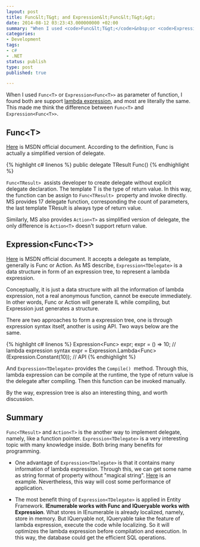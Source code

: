 ```yaml
---
layout: post
title: Func&lt;T&gt; and Expression&lt;Func&lt;T&gt;&gt;
date: 2014-08-12 03:23:43.000000000 +02:00
summary: "When I used <code>Func&lt;T&gt;</code>&nbsp;or <code>Expression&lt;Func&lt;T&gt;&gt;</code>&nbsp;as parameter of function, I found both ..."
categories:
- Development
tags:
- c#
- .NET
status: publish
type: post
published: true

---
```


When I used `Func<T>` or `Expression<Func<T>>` as parameter of function, I found both are support [lambda expression](http://msdn.microsoft.com/en-us/library/bb397687.aspx), and most are literally the same. This made me think the difference between `Func<T>` and `Expression<Func<T>>`.



## Func&lt;T&gt;

[Here](http://msdn.microsoft.com/en-us/library/bb534960.aspx) is MSDN official document. According to the definition, Func<T> is actually a simplified version of delegate.

{% highlight c# linenos %}
public delegate TResult Func<out TResult>()
{% endhighlight %}

`Func<TResult>`  assists developer to create delegate without explicit delegate declaration. The template T is the type of return value. In this way, the function can be assign to `Func<TResult>`  property and invoke directly. MS provides 17 delegate function, corresponding the count of parameters, the last template TResult is always type of return value.

Similarly, MS also provides `Action<T>` as simplified version of delegate, the only difference is `Action<T>` doesn't support return value.



## Expression&lt;Func&lt;T&gt;&gt;

[Here](http://msdn.microsoft.com/en-us/library/bb335710.aspx) is MSDN official document. It accepts a delegate as template, generally is Func or Action. As MS describe, `Expression<TDelegate>` is a data structure in form of an expression tree, to represent a lambda expression.

Conceptually, it is just a data structure with all the information of lambda expression, not a real anonymous function, cannot be execute immediately. In other words, Func or Action will generate IL while compiling, but Expression just generates a structure.

There are two approaches to form a expression tree, one is through expression syntax itself, another is using API. Two ways below are the same.

{% highlight c# linenos %}
Expression<Func<int>> expr;
expr = () => 10; // lambda expression syntax
expr = Expression.Lambda<Func<int>>(Expression.Constant(10)); // API
{% endhighlight %}

And `Expression<TDelegate>` provides the `Compile()`  method. Through this, lambda expression can be compile at the runtime, the type of return value is the delegate after compiling. Then this function can be invoked manually.

By the way, expression tree is also an interesting thing, and worth discussion.



## Summary

`Func<TResult>` and `Action<T>` is the another way to implement delegate, namely, like a function pointer. `Expression<TDelegate>` is a very interesting topic with many knowledge inside. Both bring many benefits for programming.

* One advantage of `Expression<TDelegate>` is that it contains many information of lambda expression. Through this, we can get some name as string format of property without "magical string". [Here](http://blog.boylee.me/dev/wpf-interface-inotifypropertychanged/) is an example. Nevertheless, this way will cost some performance of application.

* The most benefit thing of `Expression<TDelegate>` is applied in Entity Framework. **IEnumerable works with Func and IQueryable works with Expression**. What stores in IEnumerable is already localized, namely, store in memory. But IQueryable not, IQueryable take the feature of lambda expression, execute the code while localizing. So it will optimizes the lambda expression before compilation and execution. In this way, the database could get the efficient SQL operations.